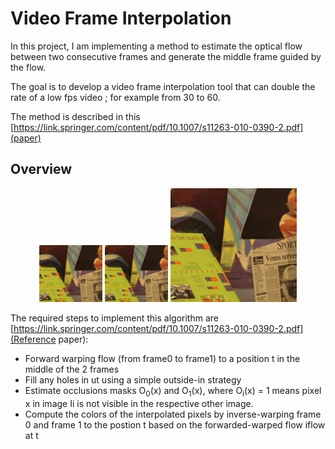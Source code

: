 

# Video Frame Interpolation

In this project, I am implementing a method to estimate the optical flow between two consecutive frames and generate the middle frame guided by the flow.

The goal is to develop a video frame interpolation tool that can double the rate of a low fps video ; for example from 30 to 60. 

The method is described in this [https://link.springer.com/content/pdf/10.1007/s11263-010-0390-2.pdf](paper)

## Overview
  <p align="center">
       <img src="./data/frame0.png" alt="Overview" width="20%">
       <img src="./data/frame1.png" alt="Overview" width="20%">
       <img src="./img/flow.gif" alt="Overview" width="40%">
 </p>

The required steps to implement this algorithm are [https://link.springer.com/content/pdf/10.1007/s11263-010-0390-2.pdf](Reference paper):

- Forward warping flow (from frame0 to frame1) to a position t in the middle of the 2 frames
- Fill any holes in ut using a simple outside-in strategy
- Estimate occlusions masks O<sub>0</sub>(x) and O<sub>1</sub>(x), where O<sub>i</sub>(x) = 1 means pixel x in image Ii is not visible in the
respective other image.
- Compute the colors of the interpolated pixels by inverse-warping frame 0 and frame 1 to the postion t based on the forwarded-warped flow iflow at t
